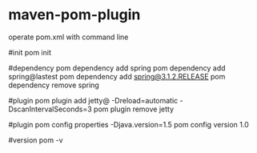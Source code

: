 maven-pom-plugin
================

operate pom.xml with command line


#init
    pom init
  
#dependency
    pom dependency add spring
    pom dependency add spring@lastest
    pom dependency add spring@3.1.2.RELEASE
    pom dependency remove spring

#plugin
    pom plugin add jetty@ -Dreload=automatic -DscanIntervalSeconds=3
    pom plugin remove jetty

#plugin
    pom config properties -Djava.version=1.5
    pom config version 1.0

#version
    pom -v



